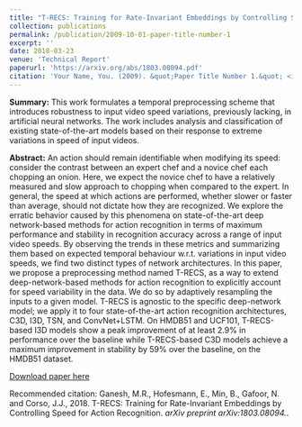 ```yaml
---
title: "T-RECS: Training for Rate-Invariant Embeddings by Controlling Speed for Action Recognition"
collection: publications
permalink: /publication/2009-10-01-paper-title-number-1
excerpt: ''
date: 2018-03-23
venue: 'Technical Report'
paperurl: 'https://arxiv.org/abs/1803.08094.pdf'
citation: 'Your Name, You. (2009). &quot;Paper Title Number 1.&quot; <i>Journal 1</i>. 1(1).'
---
```

<b>Summary:</b>  This work formulates a temporal preprocessing scheme that introduces robustness to input video speed variations, previously lacking, in artificial neural networks. The work includes analysis and classification of existing state-of-the-art models based on their response to extreme variations in speed of input videos.

<b>Abstract:</b> An action should remain identifiable when modifying its speed: consider the contrast between an expert chef and a novice chef each chopping an onion. Here, we expect the novice chef to have a relatively measured and slow approach to chopping when compared to the expert. In general, the speed at which actions are performed, whether slower or faster than average, should not dictate how they are recognized. We explore the erratic behavior caused by this phenomena on state-of-the-art deep network-based methods for action recognition in terms of maximum performance and stability in recognition accuracy across a range of input video speeds. By observing the trends in these metrics and summarizing them based on expected temporal behaviour w.r.t. variations in input video speeds, we find two distinct types of network architectures. In this paper, we propose a preprocessing method named T-RECS, as a way to extend deep-network-based methods for action recognition to explicitly account for speed variability in the data. We do so by adaptively resampling the inputs to a given model. T-RECS is agnostic to the specific deep-network model; we apply it to four state-of-the-art action recognition architectures, C3D, I3D, TSN, and ConvNet+LSTM. On HMDB51 and UCF101, T-RECS-based I3D models show a peak improvement of at least 2.9% in performance over the baseline while T-RECS-based C3D models achieve a maximum improvement in stability by 59% over the baseline, on the HMDB51 dataset. 

[Download paper here](https://arxiv.org/abs/1803.08094.pdf)

Recommended citation: Ganesh, M.R., Hofesmann, E., Min, B., Gafoor, N. and Corso, J.J., 2018. T-RECS: Training for Rate-Invariant Embeddings by Controlling Speed for Action Recognition. <i>arXiv preprint arXiv:1803.08094.</i>.
